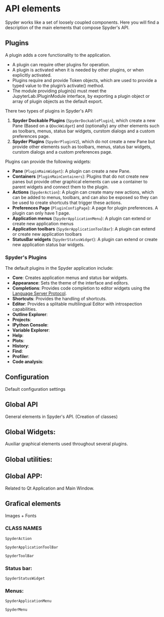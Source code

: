 # API elements

Spyder works like a set of loosely coupled components. Here you will find a description of the main elements that compose Spyder's API.

## Plugins

A plugin adds a core functionality to the application.

* A plugin can require other plugins for operation.
* A plugin is activated when it is needed by other plugins, or when explicitly
  activated.
* Plugins require and provide Token objects, which are used to provide a typed
  value to the plugin’s activate() method.
* The module providing plugin(s) must meet the JupyterLab.IPluginModule
  interface, by exporting a plugin object or array of plugin objects as the
  default export.

There two types of plugins in Spyder's API:

1. **Spyder Dockable Plugins** (``SpyderDockablePlugin``), which create a new
   Pane (Based on a ``QDockWidget``) and (optionally) any other elements such
   as toolbars, menus, status bar widgets, curstom dialogs and a custom
   preferences page.
2. **Spyder Plugins** (``SpyderPluginV2``), which do not create a new Pane
   but provide other elements such as toolbars, menus, status bar widgets,
   curstom dialogs and a custom preferences page.

Plugins can provide the following widgets:

* **Pane** (``PluginMainWidget``): A plugin can create a new Pane.
* **Containers** (``PluginMainContainers``): Plugins that do not create new
  panes but provide other graphical elements can use a container to parent
  widgets and connect them to the plugin.
* **Actions** (``SpyderAction``): A plugin can create many new actions, which
  can be added to menus, toolbars, and can also be exposed so they can be
  used to create shortcuts that trigger these actions.
* **Preferences Page** (``PluginConfigPage``): A page for plugin preferences.
  A plugin can only have 1 page.
* **Application menus** (``SpyderApplicationMenu``): A plugin can extend or
  create new application menus
* **Application toolbars** (``SpyderApplicationToolBar``): A plugin can extend
  or create new application toolbars
* **StatusBar widgets** (``SpyderStatusWidget``): A plugin can extend or
  create new application status bar widgets.

### Spyder's Plugins

The default plugins in the Spyder application include:

* **Core**: Creates application menus and status bar widgets.
* **Appearance**: Sets the theme of the interface and editors.
* **Completions**: Provides code completion to editor widgets using the
  [Language Server Protocol](https://microsoft.github.io/language-server-protocol/).
* **Shortcuts**: Provides the handling of shortcuts.
* **Editor**: Provides a splitable multilingual Editor with introspection
  capabilities.
* **Outline Explorer**:
* **Projects**:
* **IPython Console**:
* **Variable Explorer**:
* **Help**:
* **Plots**:
* **History**:
* **Find**:
* **Profiler**:
* **Code analysis**:

## Configuration

Default configuration settings

## Global API

General elements in Spyder's API. (Creation of classes)

## Global Widgets:
Auxiliar graphical elements used throughout several plugins.

## Global utilities:

## Global APP:

Related to Qt Application and Main Window.

## Grafical elements

Images + Fonts



### CLASS NAMES

``SpyderAction``


``SpyderApplicationToolBar``

``SpyderToolBar``

### Status bar:

``SpyderStatusWidget``

### Menus:

``SpyderApplicationMenu``

``SpyderMenu``

